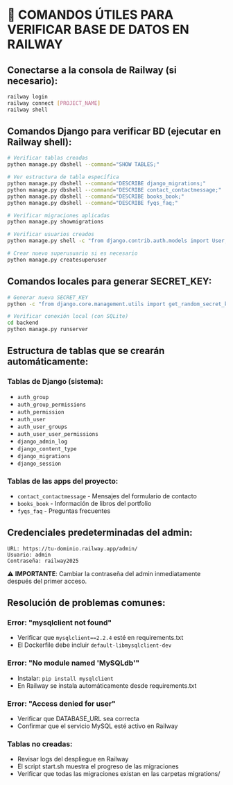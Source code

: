 # 🔧 COMANDOS ÚTILES PARA VERIFICAR BASE DE DATOS EN RAILWAY

## Conectarse a la consola de Railway (si necesario):
```bash
railway login
railway connect [PROJECT_NAME]
railway shell
```

## Comandos Django para verificar BD (ejecutar en Railway shell):
```bash
# Verificar tablas creadas
python manage.py dbshell --command="SHOW TABLES;"

# Ver estructura de tabla específica
python manage.py dbshell --command="DESCRIBE django_migrations;"
python manage.py dbshell --command="DESCRIBE contact_contactmessage;"
python manage.py dbshell --command="DESCRIBE books_book;"
python manage.py dbshell --command="DESCRIBE fyqs_faq;"

# Verificar migraciones aplicadas
python manage.py showmigrations

# Verificar usuarios creados
python manage.py shell -c "from django.contrib.auth.models import User; print(User.objects.all())"

# Crear nuevo superusuario si es necesario
python manage.py createsuperuser
```

## Comandos locales para generar SECRET_KEY:
```bash
# Generar nueva SECRET_KEY
python -c "from django.core.management.utils import get_random_secret_key; print(get_random_secret_key())"

# Verificar conexión local (con SQLite)
cd backend
python manage.py runserver
```

## Estructura de tablas que se crearán automáticamente:

### Tablas de Django (sistema):
- `auth_group`
- `auth_group_permissions`  
- `auth_permission`
- `auth_user`
- `auth_user_groups`
- `auth_user_user_permissions`
- `django_admin_log`
- `django_content_type`
- `django_migrations`
- `django_session`

### Tablas de las apps del proyecto:
- `contact_contactmessage` - Mensajes del formulario de contacto
- `books_book` - Información de libros del portfolio  
- `fyqs_faq` - Preguntas frecuentes

## Credenciales predeterminadas del admin:
```
URL: https://tu-dominio.railway.app/admin/
Usuario: admin
Contraseña: railway2025
```

⚠️ **IMPORTANTE**: Cambiar la contraseña del admin inmediatamente después del primer acceso.

## Resolución de problemas comunes:

### Error: "mysqlclient not found"
- Verificar que `mysqlclient==2.2.4` esté en requirements.txt
- El Dockerfile debe incluir `default-libmysqlclient-dev`

### Error: "No module named 'MySQLdb'"  
- Instalar: `pip install mysqlclient`
- En Railway se instala automáticamente desde requirements.txt

### Error: "Access denied for user"
- Verificar que DATABASE_URL sea correcta
- Confirmar que el servicio MySQL esté activo en Railway

### Tablas no creadas:
- Revisar logs del despliegue en Railway
- El script start.sh muestra el progreso de las migraciones
- Verificar que todas las migraciones existan en las carpetas migrations/
